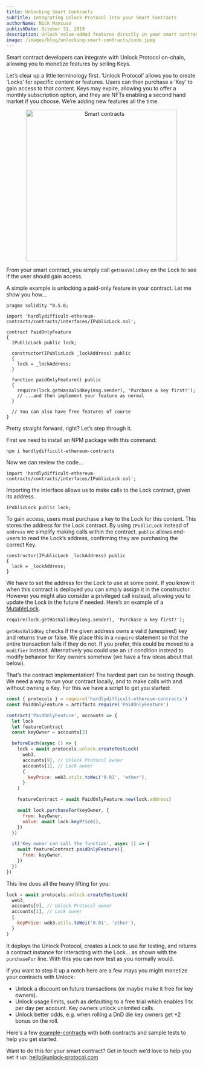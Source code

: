 ```yaml
---
title: Unlocking Smart Contracts
subTitle: Integrating Unlock-Protocol into your Smart Contracts
authorName: Nick Mancuso
publishDate: October 31, 2019
description: Unlock value-added features directly in your smart contract. Trivial to implement with endless opportunities. We show you how and discuss some reasons why this might be interesting to you.
image: /images/blog/unlocking-smart-contracts/code.jpeg
---
```


Smart contract developers can integrate with Unlock Protocol on-chain, allowing you to monetize features by selling Keys.

Let’s clear up a little terminology first. ‘Unlock Protocol’ allows you to create ‘Locks’ for specific content or features. Users can then purchase a ‘Key’ to gain access to that content. Keys may expire, allowing you to offer a monthly subscription option, and they are NFTs enabling a second hand market if you choose. We’re adding new features all the time.

<p style="text-align:center">
	<img src="/images/blog/unlocking-smart-contracts/code.jpeg" width="400px" alt="Smart contracts">
</p>

From your smart contract, you simply call `getHasValidKey` on the Lock to see if the user should gain access.

A simple example is unlocking a paid-only feature in your contract. Let me show you how…

```
pragma solidity ^0.5.0;

import 'hardlydifficult-ethereum-contracts/contracts/interfaces/IPublicLock.sol';

contract PaidOnlyFeature
{
  IPublicLock public lock;

  constructor(IPublicLock _lockAddress) public
  {
    lock = _lockAddress;
  }

  function paidOnlyFeature() public
  {
    require(lock.getHasValidKey(msg.sender), 'Purchase a key first!');
    // ...and then implement your feature as normal
  }

  // You can also have free features of course
}
```

Pretty straight forward, right? Let’s step through it.

First we need to install an NPM package with this command:

```
npm i hardlydifficult-ethereum-contracts
```

Now we can review the code...

```
import 'hardlydifficult-ethereum-contracts/contracts/interfaces/IPublicLock.sol';
```

Importing the interface allows us to make calls to the Lock contract, given its address.

```
IPublicLock public lock;
```

To gain access, users must purchase a key to the Lock for this content. This stores the address for the Lock contract. By using `IPublicLock` instead of `address` we simplify making calls within the contract. `public` allows end-users to read the Lock’s address, confirming they are purchasing the correct Key.

```
constructor(IPublicLock _lockAddress) public
{
  lock = _lockAddress;
}
```

We have to set the address for the Lock to use at some point. If you know it when this contract is deployed you can simply assign it in the constructor. However you might also consider a privileged call instead, allowing you to update the Lock in the future if needed. Here’s an example of a [MutableLock](https://github.com/unlock-protocol/unlock/blob/master/smart-contract-extensions/contracts/unlock-examples/MutableLock.sol).

```
require(lock.getHasValidKey(msg.sender), 'Purchase a key first!');
```

`getHasValidKey` checks if the given address owns a valid (unexpired) key and returns true or false. We place this in a `require` statement so that the entire transaction fails if they do not. If you prefer, this could be moved to a `modifier` instead. Alternatively you could use an `if` condition instead to modify behavior for Key owners somehow (we have a few ideas about that below).

That’s the contract implementation! The hardest part can be testing though. We need a way to run your contract locally, and to make calls with and without owning a Key. For this we have a script to get you started:

```javascript
const { protocols } = require('hardlydifficult-ethereum-contracts')
const PaidOnlyFeature = artifacts.require('PaidOnlyFeature')

contract('PaidOnlyFeature', accounts => {
  let lock
  let featureContract
  const keyOwner = accounts[3]

  beforeEach(async () => {
    lock = await protocols.unlock.createTestLock(
      web3,
      accounts[9], // Unlock Protocol owner
      accounts[1], // Lock owner
      {
        keyPrice: web3.utils.toWei('0.01', 'ether'),
      }
    )

    featureContract = await PaidOnlyFeature.new(lock.address)

    await lock.purchaseFor(keyOwner, {
      from: keyOwner,
      value: await lock.keyPrice(),
    })
  })

  it('Key owner can call the function', async () => {
    await featureContract.paidOnlyFeature({
      from: keyOwner,
    })
  })
})
```

This line does all the heavy lifting for you:

```javascript
lock = await protocols.unlock.createTestLock(
  web3,
  accounts[9], // Unlock Protocol owner
  accounts[1], // Lock owner
  {
    keyPrice: web3.utils.toWei('0.01', 'ether'),
  }
)
```

It deploys the Unlock Protocol, creates a Lock to use for testing, and returns a contract instance for interacting with the Lock… as shown with the `purchaseFor` line. With this you can now test as you normally would.

If you want to step it up a notch here are a few mays you might monetize your contracts with Unlock:

- Unlock a discount on future transactions (or maybe make it free for key owners).
- Unlock usage limits, such as defaulting to a free trial which enables 1 tx per day per account. Key owners unlock unlimited calls.
- Unlock better odds, e.g. when rolling a DnD die key owners get +2 bonus on the roll.

Here's a few [example-contracts](https://github.com/unlock-protocol/unlock/tree/master/smart-contract-extensions/contracts/unlock-examples) with both contracts and sample tests to help you get started.

Want to do this for your smart contract? Get in touch we’d love to help you set it up: hello@unlock-protocol.com
